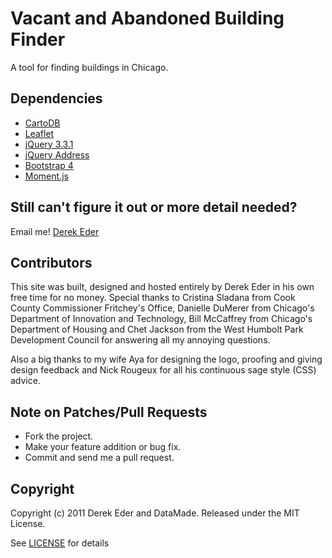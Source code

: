 # Vacant and Abandoned Building Finder
A tool for finding buildings in Chicago.
  
## Dependencies

* [CartoDB](https://carto.com)
* [Leaflet](https://leafletjs.com)
* [jQuery 3.3.1](https://jquery.com/)
* [jQuery Address](https://github.com/asual/jquery-address)
* [Bootstrap 4](https://getbootstrap.com/)
* [Moment.js](https://momentjs.com/)

## Still can't figure it out or more detail needed?

Email me! [Derek Eder](mailto:derek.eder@datamade.us)

## Contributors 

This site was built, designed and hosted entirely by Derek Eder in his own free time for no money. Special thanks to Cristina Sladana from Cook County Commissioner Fritchey's Office, Danielle DuMerer from Chicago's Department of Innovation and Technology, Bill McCaffrey from Chicago's Department of Housing and Chet Jackson from the West Humbolt Park Development Council for answering all my annoying questions.

Also a big thanks to my wife Aya for designing the logo, proofing and giving design feedback and Nick Rougeux for all his continuous sage style (CSS) advice.

## Note on Patches/Pull Requests
 
* Fork the project.
* Make your feature addition or bug fix.
* Commit and send me a pull request.

## Copyright

Copyright (c) 2011 Derek Eder and DataMade. Released under the MIT License.

See [LICENSE](https://github.com/datamade/vacant-building-finder/wiki/License) for details 